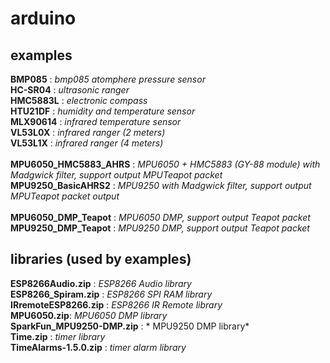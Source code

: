 # arduino

## examples
**BMP085** : *bmp085 atomphere pressure sensor*</br>
**HC-SR04** : *ultrasonic ranger*</br>
**HMC5883L** : *electronic compass*</br>
**HTU21DF** : *humidity and temperature sensor*</br>
**MLX90614** : *infrared temperature sensor*</br>
**VL53L0X** : *infrared ranger (2 meters)*</br>
**VL53L1X** : *infrared ranger (4 meters)*</br>
</br>
**MPU6050_HMC5883_AHRS** : *MPU6050 + HMC5883 (GY-88 module) with Madgwick filter, support output MPUTeapot packet*</br>
**MPU9250_BasicAHRS2** : *MPU9250 with Madgwick filter, support output MPUTeapot packet output*</br>
</br>
**MPU6050_DMP_Teapot** : *MPU6050 DMP, support output Teapot packet*</br>
**MPU9250_DMP_Teapot** : *MPU9250 DMP, support output Teapot packet*</br>

## libraries (used by examples)
**ESP8266Audio.zip** : *ESP8266 Audio library*</br>
**ESP8266_Spiram.zip** : *ESP8266 SPI RAM library*</br>
**IRremoteESP8266.zip** : *ESP8266 IR Remote library*</br>
**MPU6050.zip**: *MPU6050 DMP library*</br>
**SparkFun_MPU9250-DMP.zip** : * MPU9250 DMP library*</br>
**Time.zip** : *timer library*</br>
**TimeAlarms-1.5.0.zip** : *timer alarm library*</br>
